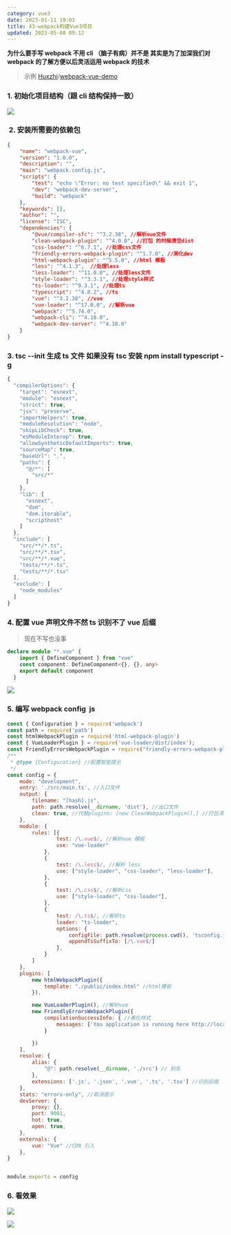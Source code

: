 ```yaml
---
category: vue3
date: 2023-01-11 19:03
title: 43-webpack构建Vue3项目
updated: 2023-05-08 09:12
---
```


**为什么要手写 webpack 不用 cli （脑子有病）并不是 其实是为了加深我们对 webpack 的了解方便以后灵活运用 webpack 的技术**


> 示例 [Huxzhi](https://github.com/Huxzhi)/[webpack-vue-demo](https://github.com/Huxzhi/webpack-vue-demo)

### 1. 初始化项目结构（跟 cli 结构保持一致）

![](./_images/image-2023-01-11_19-04-39-194-43-webpack构建Vue3项目.png)

###  2. 安装所需要的依赖包

```json
{
    "name": "webpack-vue",
    "version": "1.0.0",
    "description": "",
    "main": "webpack.config.js",
    "scripts": {
        "test": "echo \"Error: no test specified\" && exit 1",
        "dev": "webpack-dev-server",
        "build": "webpack"
    },
    "keywords": [],
    "author": "",
    "license": "ISC",
    "dependencies": {
        "@vue/compiler-sfc": "^3.2.38", //解析vue文件
        "clean-webpack-plugin": "^4.0.0", //打包 的时候清空dist
        "css-loader": "^6.7.1", //处理css文件
        "friendly-errors-webpack-plugin": "^1.7.0", //美化dev
        "html-webpack-plugin": "^5.5.0", //html 模板
        "less": "^4.1.3",  //处理less
        "less-loader": "^11.0.0", //处理less文件
        "style-loader": "^3.3.1", //处理style样式
        "ts-loader": "^9.3.1", //处理ts
        "typescript": "^4.8.2", //ts
        "vue": "^3.2.38", //vue
        "vue-loader": "^17.0.0", //解析vue
        "webpack": "^5.74.0",
        "webpack-cli": "^4.10.0",
        "webpack-dev-server": "^4.10.0"
    }
}
```

### 3. tsc --init 生成 ts 文件 如果没有 tsc 安装 npm install typescript -g

```typescript
{
  "compilerOptions": {
    "target": "esnext",
    "module": "esnext",
    "strict": true,
    "jsx": "preserve",
    "importHelpers": true,
    "moduleResolution": "node",
    "skipLibCheck": true,
    "esModuleInterop": true,
    "allowSyntheticDefaultImports": true,
    "sourceMap": true,
    "baseUrl": ".",
    "paths": {
      "@/*": [
        "src/*"
      ]
    },
    "lib": [
      "esnext",
      "dom",
      "dom.iterable",
      "scripthost"
    ]
  },
  "include": [
    "src/**/*.ts",
    "src/**/*.tsx",
    "src/**/*.vue",
    "tests/**/*.ts",
    "tests/**/*.tsx"
  ],
  "exclude": [
    "node_modules"
  ]
}
```

### 4. 配置 vue 声明文件不然 ts 识别不了 vue 后缀

> 现在不写也没事

```ts
declare module "*.vue" {
    import { DefineComponent } from "vue"
    const component: DefineComponent<{}, {}, any>
    export default component
  }
```

![](./_images/image-2023-01-11_21-20-12-662-43-webpack构建Vue3项目.png)

### 5. 编写 webpack config  js

```js
const { Configuration } = require('webpack')
const path = require('path')
const htmlWebpackPlugin = require('html-webpack-plugin')
const { VueLoaderPlugin } = require('vue-loader/dist/index');
const FriendlyErrorsWebpackPlugin = require("friendly-errors-webpack-plugin");
/**
 * @type {Configuration} //配置智能提示
 */
const config = {
    mode: "development",
    entry: './src/main.ts', //入口文件
    output: {
        filename: "[hash].js",
        path: path.resolve(__dirname, 'dist'), //出口文件
        clean: true, //代替plugins: [new CleanWebpackPlugin(),] //打包清空dist
    },
    module: {
        rules: [{
                test: /\.vue$/, //解析vue 模板
                use: "vue-loader"
            },
            {
                test: /\.less$/, //解析 less
                use: ["style-loader", "css-loader", "less-loader"],
            },
            {
                test: /\.css$/, //解析css
                use: ["style-loader", "css-loader"],
            },
            {
                test: /\.ts$/, //解析ts
                loader: "ts-loader",
                options: {
                    configFile: path.resolve(process.cwd(), 'tsconfig.json'),
                    appendTsSuffixTo: [/\.vue$/]
                },
            }
        ]
    },
    plugins: [
        new htmlWebpackPlugin({
            template: "./public/index.html" //html模板
        }),

        new VueLoaderPlugin(), //解析vue
        new FriendlyErrorsWebpackPlugin({
            compilationSuccessInfo: { //美化样式
                messages: ['You application is running here http://localhost:9001']
            }

        })
    ],
    resolve: {
        alias: {
            "@": path.resolve(__dirname, './src') // 别名
        },
        extensions: ['.js', '.json', '.vue', '.ts', '.tsx'] //识别后缀
    },
    stats: "errors-only", //取消提示
    devServer: {
        proxy: {},
        port: 9001,
        hot: true,
        open: true,
    },
    externals: {
        vue: "Vue" //CDN 引入
    },
}


module.exports = config
```

### 6. 看效果

![](./_images/image-2023-01-11_21-22-00-941-43-webpack构建Vue3项目.png)

![](./_images/image-2023-01-11_21-22-20-824-43-webpack构建Vue3项目.png)